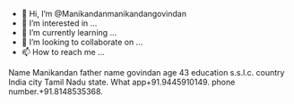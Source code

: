 - 👋 Hi, I’m @Manikandanmanikandangovindan
- 👀 I’m interested in ...
- 🌱 I’m currently learning ...
- 💞️ I’m looking to collaborate on ...
- 📫 How to reach me ...

<!---
Manikandanmanikandangovindan/Manikandanmanikandangovindan is a ✨ special ✨ repository because its `README.md` (this file) appears on your GitHub profile.
You can click the Preview link to take a look at your changes.
--->
Name Manikandan father name govindan age 43 education s.s.l.c. country India city Tamil Nadu state. What app+91.9445910149. phone number.+91.8148535368.
